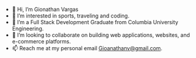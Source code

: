 - 👋 Hi, I’m Gionathan Vargas
- 👀 I’m interested in sports, traveling and coding.
- 🌱 I’m a Full Stack Development Graduate from Columbia University Engineering.
- 💞️ I’m looking to collaborate on building web applications, websites, and e-commerce platforms.
- 📫 Reach me at my personal email Gioanathanv@gmail.com.


